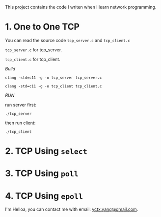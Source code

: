 
This project contains the code I writen when I learn network programming.


# 1. One to One TCP

You can read the source code `tcp_server.c` and `tcp_client.c`

`tcp_server.c` for tcp_server.

`tcp_client.c` for tcp_client.

*Build*

`clang -std=c11 -g -o tcp_server tcp_server.c`

`clang -std=c11 -g -o tcp_client tcp_client.c`

*RUN*

run server first:

`./tcp_server`

then run client:

`./tcp_client`



# 2. TCP Using `select`


# 3. TCP Using `poll`

# 4. TCP Using `epoll`


















I'm Helloa, you can contact me with email: yctx.yang@gmail.com.